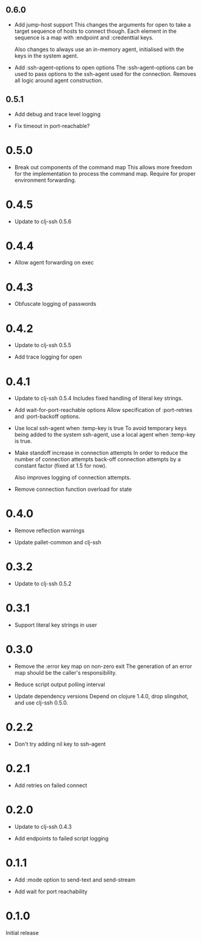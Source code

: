 ## 0.6.0

- Add jump-host support
  This changes the arguments for open to take a target sequence of hosts to
  connect though.  Each element in the sequence is a map with :endpoint and
  :credenttial keys.

  Also changes to always use an in-memory agent, initialised with the keys
  in the system agent.

- Add :ssh-agent-options to open options
  The :ssh-agent-options can be used to pass options to the ssh-agent used
  for the connection.  Removes all logic around agent construction.

## 0.5.1

- Add debug and trace level logging

- Fix timeout in port-reachable?

# 0.5.0

- Break out components of the command map
  This allows more freedom for the implementation to process the command
  map.  Require for proper environment forwarding.

# 0.4.5

- Update to clj-ssh 0.5.6

# 0.4.4

- Allow agent forwarding on exec

# 0.4.3

- Obfuscate logging of passwords

# 0.4.2

- Update to clj-ssh 0.5.5

- Add trace logging for open

# 0.4.1

- Update to clj-ssh 0.5.4
  Includes fixed handling of literal key strings.

- Add wait-for-port-reachable options
  Allow specification of :port-retries and :port-backoff options.

- Use local ssh-agent when :temp-key is true
  To avoid temporary keys being added to the system ssh-agent, use a local
  agent when :temp-key is true.

- Make standoff increase in connection attempts
  In order to reduce the number of connection attempts back-off connection
  attempts by a constant factor (fixed at 1.5 for now).

  Also improves logging of connection attempts.

- Remove connection function overload for state

# 0.4.0

- Remove reflection warnings

- Update pallet-common and clj-ssh

# 0.3.2

- Update to clj-ssh 0.5.2

# 0.3.1

- Support literal key strings in user

# 0.3.0

- Remove the :error key map on non-zero exit
  The generation of an error map should be the caller's responsibility.

- Reduce script output polling interval

- Update dependency versions
  Depend on clojure 1.4.0, drop slingshot, and use clj-ssh 0.5.0.

# 0.2.2

- Don't try adding nil key to ssh-agent

# 0.2.1

- Add retries on failed connect

# 0.2.0

- Update to clj-ssh 0.4.3

- Add endpoints to failed script logging

# 0.1.1

- Add :mode option to send-text and send-stream

- Add wait for port reachability

# 0.1.0

Initial release
